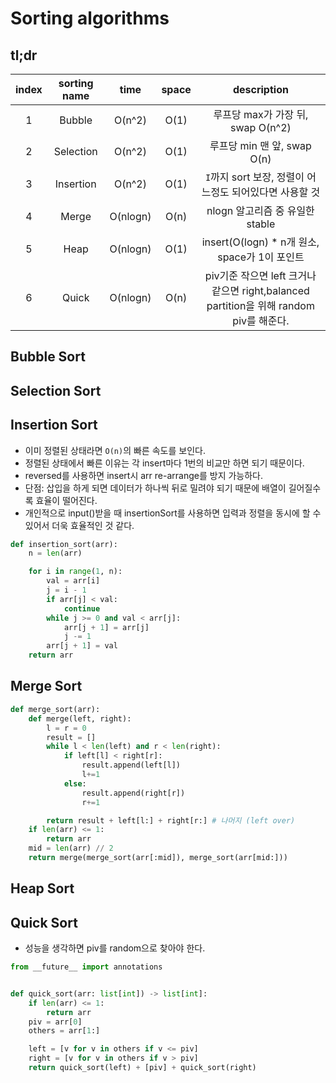 # Sorting algorithms


## tl;dr

|index|sorting name|time|space|description|
|:---:|:--:|:--:|:---:|:---:|
|1|Bubble|O(n^2)|O(1)|루프당 max가 가장 뒤, swap O(n^2)|
|2|Selection|O(n^2)|O(1)|루프당 min 맨 앞, swap O(n)|
|3|Insertion|O(n^2)|O(1)|`I`까지 sort 보장, 정렬이 어느정도 되어있다면 사용할 것|
|4|Merge|O(nlogn)|O(n)|nlogn 알고리즘 중 유일한 stable|
|5|Heap|O(nlogn)|O(1)|insert(O(logn) * n개 원소, space가 1이 포인트|
|6|Quick|O(nlogn)|O(n)|piv기준 작으면 left 크거나 같으면 right,balanced partition을 위해 random piv를 해준다.|

## Bubble Sort
## Selection Sort
## Insertion Sort

- 이미 정렬된 상태라면 `O(n)`의 빠른 속도를 보인다.
- 정렬된 상태에서 빠른 이유는 각 insert마다 1번의 비교만 하면 되기 때문이다.
- reversed를 사용하면 insert시 arr re-arrange를 방지 가능하다.
- 단점: 삽입을 하게 되면 데이터가 하나씩 뒤로 밀려야 되기 때문에 배열이 길어질수록 효율이 떨어진다.
- 개인적으로 input()받을 때 insertionSort를 사용하면 입력과 정렬을 동시에 할 수 있어서 더욱 효율적인 것 같다.

```python
def insertion_sort(arr):
    n = len(arr)

    for i in range(1, n):
        val = arr[i]
        j = i - 1
        if arr[j] < val:
            continue
        while j >= 0 and val < arr[j]:
            arr[j + 1] = arr[j]
            j -= 1
        arr[j + 1] = val
    return arr 
```


## Merge Sort

```python
def merge_sort(arr):
    def merge(left, right):
        l = r = 0
        result = []
        while l < len(left) and r < len(right):
            if left[l] < right[r]:
                result.append(left[l])
                l+=1
            else:
                result.append(right[r])
                r+=1

        return result + left[l:] + right[r:] # 나머지 (left over)
    if len(arr) <= 1:
        return arr
    mid = len(arr) // 2
    return merge(merge_sort(arr[:mid]), merge_sort(arr[mid:]))
```
## Heap Sort

## Quick Sort
- 성능을 생각하면 piv를 random으로 찾아야 한다.
```python
from __future__ import annotations


def quick_sort(arr: list[int]) -> list[int]:
    if len(arr) <= 1:
        return arr
    piv = arr[0]
    others = arr[1:]

    left = [v for v in others if v <= piv]
    right = [v for v in others if v > piv]
    return quick_sort(left) + [piv] + quick_sort(right)
```

